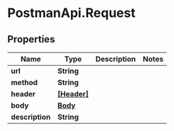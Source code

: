 # PostmanApi.Request

## Properties

Name | Type | Description | Notes
------------ | ------------- | ------------- | -------------
**url** | **String** |  | 
**method** | **String** |  | 
**header** | [**[Header]**](Header.md) |  | 
**body** | [**Body**](Body.md) |  | 
**description** | **String** |  | 


